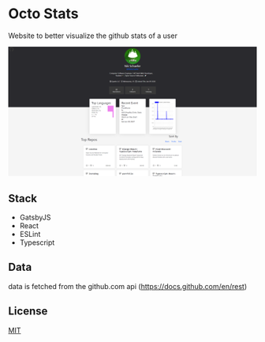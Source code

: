 
# Octo Stats

Website to better visualize the github stats of a user

<img src="./octo.png" alt="" />


## Stack

- GatsbyJS
- React
- ESLint
- Typescript

## Data

data is fetched from the github.com api (https://docs.github.com/en/rest)
## License

[MIT](https://choosealicense.com/licenses/mit/)
